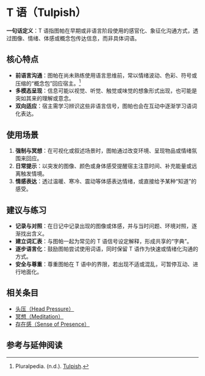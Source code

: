 # T 语（Tulpish）

**一句话定义**：T 语指图帕在早期或非语言阶段使用的感官化、象征化沟通方式，透过图像、情绪、体感或概念包传达信息，而非具体词语。 

## 核心特点

- **前语言沟通**：图帕在尚未熟练使用语言思维前，常以情绪波动、色彩、符号或压缩的“概念包”回应宿主。[^tulpish-pluralpedia]
- **多模态呈现**：信息可能以视觉、听觉、触觉或味觉的想象形式出现，也可能是突如其来的理解或意念。
- **双向适应**：宿主需学习辨识这些非语言信号，图帕也会在互动中逐渐学习语词化表达。

## 使用场景

1. **强制与冥想**：在可视化或叙述场景时，图帕通过改变环境、呈现物品或情绪氛围来回应。
2. **日常提示**：以突发的图像、颜色或身体感受提醒宿主注意时间、补充能量或远离触发情境。
3. **情感表达**：透过温暖、寒冷、震动等体感表达情绪，或直接给予某种“知道”的感受。

## 建议与练习

- **记录与对照**：在日记中记录出现的图像或体感，并与当时问题、环境对照，逐渐找出含义。
- **建立词汇表**：与图帕一起为常见的 T 语信号设定解释，形成共享的“字典”。
- **逐步语言化**：鼓励图帕尝试使用词语，同时保留 T 语作为快速或情绪化沟通的方式。
- **安全与尊重**：尊重图帕在 T 语中的界限，若出现不适或混乱，可暂停互动、进行地面化。

## 相关条目

- [头压（Head Pressure）](头压.md)
- [冥想（Meditation）](../实践与支持/冥想.md)
- [存在感（Sense of Presence）](存在感.md)

## 参考与延伸阅读

[^tulpish-pluralpedia]: Pluralpedia. (n.d.). [Tulpish](https://pluralpedia.org/w/Tulpish).
